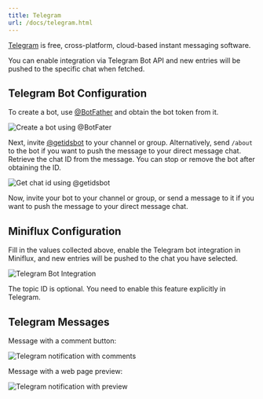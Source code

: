 ```yaml
---
title: Telegram
url: /docs/telegram.html
---
```


[Telegram](https://telegram.org/) is free, cross-platform, cloud-based instant messaging software.

You can enable integration via Telegram Bot API and new entries will be pushed to the specific chat when fetched.

Telegram Bot Configuration
--------------------------

To create a bot, use [@BotFather](https://core.telegram.org/bots#6-botfather) and obtain the bot token from it.

![Create a bot using @BotFater](/images/telegram-bot-get-bot-token-from-bot-father.png)

Next, invite [@getidsbot](https://t.me/getidsbot) to your channel or group.
Alternatively, send `/about` to the bot if you want to push the message to your direct message chat.
Retrieve the chat ID from the message. You can stop or remove the bot after obtaining the ID.

![Get chat id using @getidsbot](/images/telegram-bot-get-chat-id-from-bot.png)

Now, invite your bot to your channel or group, or send a message to it if you want to push the message to your direct message chat.

Miniflux Configuration
----------------------

Fill in the values collected above, enable the Telegram bot integration in Miniflux, and new entries will be pushed to the chat you have selected.

![Telegram Bot Integration](/images/telegram-bot-form.png)

The topic ID is optional. You need to enable this feature explicitly in Telegram.

Telegram Messages
-----------------

Message with a comment button:

![Telegram notification with comments](/images/telegram-bot-notification-comments.png)

Message with a web page preview:

![Telegram notification with preview](/images/telegram-bot-notification-preview.png)
